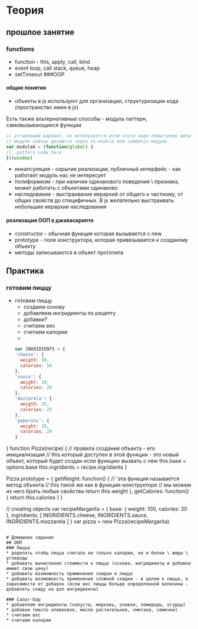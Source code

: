 # Теория
## прошлое занятие
### functions
* function - this, apply, call, bind
* event loop, call stack, queue, heap
* setTimeout
###OOP
#### общие понятия
* объекты в js используют для организации, структуризации кода (пространство имен в js)

Есть также альтернативные способы - модуль паттерн, самовызывающиеся функции
```javascript
// устаревший вариант, но используется если чтото надо побыстрому делать
// модули сейчас делаются через es-module или commonjs модули
var moduleA = (function(global) {
//..pattern code here
})(window)
```


* инкапсуляция - скрытие реализации, публичный интерфейс - как работает модуль нас не интересует
 * полиформизм - при наличии одинакового поведения \ признака, может работать с объектами одинаково
 * наследование - выстраивание иерархий от общего к частному, от общих свойств до специфичных. В js желательно выстраивать небольшие иерархии наследования
 
 #### реализация ООП в джаваскрипте
 
 * constructor - обычная функция которая вызывается с new
 * prototype - поле конструктора, которая привязывается к созданому объекту
 * методы записываются в объект прототипа
 
 
## Практика

### готовим пиццу
* готовим пиццу
  * создаем основу
  * добавляем ингридиенты по рецепту
  * добавки?
  * считаем вес
  * считаем калории 
  * 
  ```javascript 
  var INGRIDIENTS = {
  'cheese': {
    weigth: 50,
    calories: 50
  },
  'sauce': {
    weight: 10,
    calories: 20
  },
  'mozzarela': {
    weigth: 25,
    calories: 25
  },
  'peperoni': {
    weight: 20,
    calories: 20
  }
}
function Pizza(recipe) {
  // правила создания объекта - его инициализация
  // this который доступен в этой функции - это новый объект, который будет создан если функцию вызвать с new
  this.base = options.base
  this.ingridients = recipe.ingridients
}

Pizza.prototype = {
  getWeight: function() { // 'эта функция называется метод объекта
      // this такой же как в функции-конструкторе
      // мы можем из него брать любые свойства
      return this.weight 
  },
  getCalories: function() {
      return this.calories
  }
}

// creating objects
var recipeMargarita = {
  base: {
    weight: 100,
    calories: 30
  },
  ingridients: [
    INGRIDIENTS.cheese,
    INGRIDIENTS.sauce,
    INGRIDIENTS.mozzarela
  ]
}
var pizza = new Pizza(recipeMargarita)

```
  
# Домашнее задание  
## ООП
### Пицца
* доделать чтобы пицца считала не только калории, но и белки \ жиры \ углеводы
* добавить вычисление стоимости к пицце (основа, ингридиенты и добавки имеют свою цену)
* добавить возможность применения скидки к пицце
* добавить возможность применения сложной скидки - в целом к пицце, в зависимости от добавок (если вес пиццы больше определенной величины - добавлять скиду на доп ингридиенты)

### Салат-бар
* добавляем ингридиенты (капуста, морковь, оливки, помидоры, огурцы)
* добавки (масло оливковое, масло растительное, сметана, семечки)
* считаем вес
* считаем калории
 



